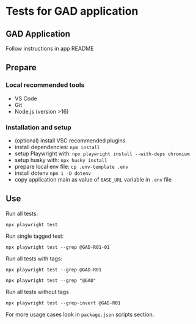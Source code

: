 # Tests for GAD application

## GAD Application

<!-- Repository: <https://github.com/jaktestowac/gad-gui-api-demo> -->

Follow instructions in app README

## Prepare

### Local recommended tools

- VS Code
- Git
- Node.js (version >16)

### Installation and setup

- (optional) install VSC recommended plugins
- install dependencies: `npm install`
- setup Playwright with: `npx playwright install --with-deps chromium`
- setup husky with: `npx husky install`
- prepare local env file: `cp .env-template .env`
- install dotenv `npm i -D dotenv`
- copy application main as value of `BASE_URL` variable in `.env` file

## Use

Run all tests:

```
npx playwright test
```

Run single tagged test:

```
npx playwright test --grep @GAD-R01-01
```

Run all tests with tags:

```
npx playwright test --grep @GAD-R01

npx playwright test --grep "@GAD"
```

Run all tests without tags

```
npx playwright test --grep-invert @GAD-R01
```

For more usage cases look in `package.json` scripts section.
